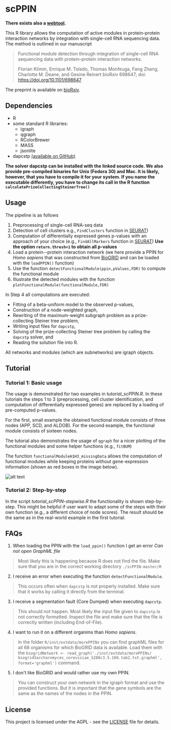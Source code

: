 # scPPIN

**There exists also a [webtool](https://floklimm.shinyapps.io/scPPIN-online/).**

This R library allows the computation of active modules in protein-protein interaction networks by integration with single-cell RNA sequencing data. The method is outlined in our manuscript

> Functional module detection through integration of single-cell RNA sequencing data with protein–protein interaction networks.
>
> Florian Klimm, Enrique M. Toledo, Thomas Monfeuga, Fang Zhang, Charlotte M. Deane, and Gesine Reinert
> bioRxiv 698647; doi: https://doi.org/10.1101/698647

The preprint is available on [bioRxiv](https://www.biorxiv.org/content/10.1101/698647v1).

## Dependencies
* R
* some standard R libraries:
    * igraph
    * qgraph
    * RColorBrewer
    * MASS
    * jsonlite
* dapcstp [(available on GitHub)](https://github.com/mluipersbeck/dapcstp)

**The solver dapcstp can be installed with the linked source code. We also provide pre-compiled binaries for Unix (Fedora 30) and Mac. It is likely, however, that you have to compile it for your system. If you name the executable differently, you have to change its call in the R function `calculatePrizeCollectingSteinerTree()`**

## Usage

The pipeline is as follows
1. Preprocessing of single-cell RNA-seq data
2. Detection of cell clusters e.g., `FindClusters` function in [SEURAT](https://satijalab.org/seurat/))
3. Computation of differentially expressed genes p-values with an approach of your choice (e.g., `FindAllMarkers` function in [SEURAT](https://satijalab.org/seurat/)) **Use the option `return.thresh=1` to obtain all p-values**
4. Load a protein--protein interaction network (we here provide a PPIN for *Homo sapiens* that was constructed from [BioGRID](https://thebiogrid.org/) and can be loaded with the `loadPPIN()` function)
5. Use the function `detectFunctionalModule(ppin,pValues,FDR)` to compute the functional module
6. Illustrate the detected modules with the function `plotFunctionalModule(functionalModule,FDR)`

In Step 4 all computations are executed:
* Fitting of a beta-uniform model to the observed p-values,
* Construction of a node-weighted graph,
* Rewriting of the maximum-weight subgraph problem as a prize-collecting Steiner tree problem,
* Writing input files for `dapcstp`,
* Solving of the prize-collecting Steiner tree problem by calling the `dapcstp` solver, and
* Reading the solution file into R.

All networks and modules (which are subnetworks) are igraph objects.

## Tutorial
### Tutorial 1: Basic usage

The usage is demonstrated for two examples in *tutorial_scPPIN.R*. In these tutorials the steps 1 to 3 (preprocessing, cell cluster identification, and computation of differentially expressed genes) are replaced by a loading of pre-computed p-values.

For the first, small example the obtained functional module consists of three nodes (APP, SCD, and ALDOB). For the second example, the functional module consists of sixteen nodes.

The tutorial also demonstrates the usage of `qgraph` for a nicer plotting of the functional modules and some helper functions (e.g., `fitBUM`)

The function `functionalModuleH1H3_missingData` allows the computation of functional modules while keeping proteins without gene-expression information (shown as red boxes in the image below).

![alt text][ppinModule]

[ppinModule]: https://github.com/floklimm/scPPIN/blob/master/images/activeModuleExampleMissingData.png "Example functional module with missing gene-expression information"

### Tutorial 2: Step-by-step
In the script *tutorial_scPPIN-stepwise.R* the functionality is shown step-by-step. This might be helpful if user want to adapt some of the steps with their own function (e.g., a different choice of node scores). The result should be the same as in the real-world example in the first tutorial.

## FAQs

1. When loading the PPIN with the `load_ppin()` function I get an error *Can not open GraphML file*
> Most likely this is happening because R does not find the file. Make sure that you are in the correct working directory `./scPPIN-master/R`

2. I receive an error when executing the function `detectFunctionalModule`.
> This occurs often when `dapcstp` is not properly installed. Make sure that it works by calling it directly from the terminal.

3. I receive a segmentation fault (Core Dumped) when executing `dapcstp`.
> This should not happen. Most likely the input file given to `dapcstp` is not correctly formatted. Inspect the file and make sure that the file is correctly written (including End-of-File).

4. I want to run it on a different organims than *Homo sapiens*.
> In the folder `R/inst/extdata/morePPINs` you can find graphML files for all 68 organisms for which BioGRID data is available. Load them with the `biogridNetwork <- read_graph('./inst/extdata/morePPINs/ biogridSaccharomyces_cerevisiae_S288c3.5.169.tab2.txt.graphml', format='graphml')` command.

5. I don't like BioGRID and would rather use my own PPIN.
> You can construct your own network in the igraph format and use the provided functions. But it is important that the gene symbols are the same as the names of the nodes in the PPIN.

## License
This project is licensed under the AGPL - see the [LICENSE](https://github.com/floklimm/scPPIN/blob/master/LICENSE) file for details.
